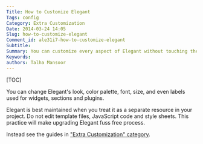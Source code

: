 ```yaml
---
Title: How to Customize Elegant
Tags: config
Category: Extra Customization
Date: 2014-03-24 14:05
Slug: how-to-customize-elegant
Comment_id: ale31i7-how-to-customize-elegant
Subtitle:
Summary: You can customize every aspect of Elegant without touching the source code
Keywords:
authors: Talha Mansoor
---
```


[TOC]

You can change Elegant's look, color palette, font, size, and even labels used
for widgets, sections and plugins.

Elegant is best maintained when you treat it as a separate resource in your
project. Do not edit template files, JavaScript code and style sheets. This
practice will make upgrading Elegant fuss free process.

Instead see the guides in ["Extra Customization" category](categories.html#extra-customization-ref).
